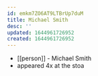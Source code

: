 ```yaml
---
id: emkm7ZO6AT9LTBrUp7duM
title: Michael Smith
desc: ''
updated: 1644961726952
created: 1644961726952
---
```



- [[person]] - Michael Smith
- appeared 4x at the stoa
